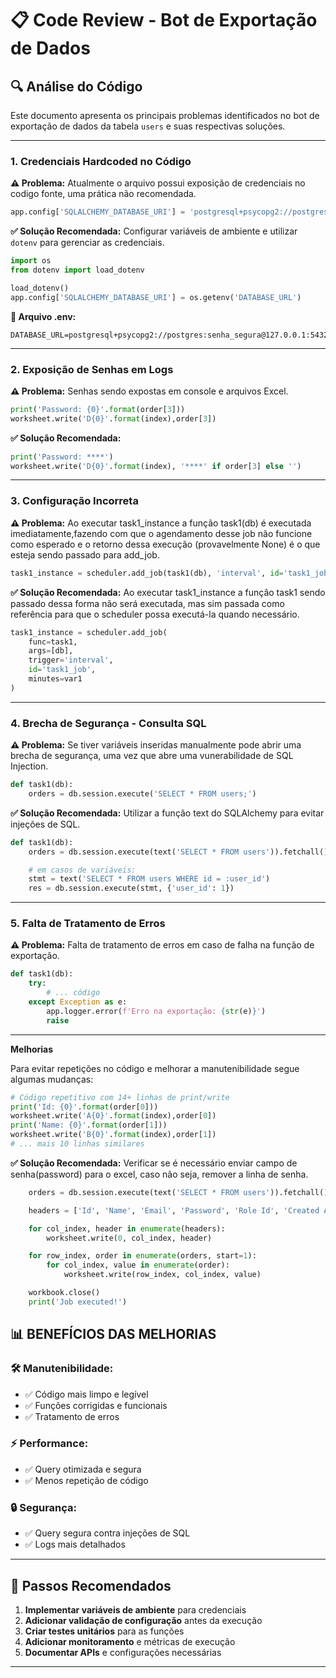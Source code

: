 # 📋 Code Review - Bot de Exportação de Dados

## 🔍 Análise do Código

Este documento apresenta os principais problemas identificados no bot de exportação de dados da tabela `users` e suas respectivas soluções.

---

### 1. **Credenciais Hardcoded no Código**

**⚠️ Problema:** Atualmente o arquivo possui exposição de credenciais no codigo fonte, uma prática não recomendada.

```python
app.config['SQLALCHEMY_DATABASE_URI'] = 'postgresql+psycopg2://postgres:123mudar@127.0.0.1:5432/bot_db'
```

**✅ Solução Recomendada:** Configurar variáveis de ambiente e utilizar `dotenv` para gerenciar as credenciais.

```python
import os
from dotenv import load_dotenv

load_dotenv()
app.config['SQLALCHEMY_DATABASE_URI'] = os.getenv('DATABASE_URL')
```

**📁 Arquivo .env:**

```env
DATABASE_URL=postgresql+psycopg2://postgres:senha_segura@127.0.0.1:5432/bot_db
```

---

### 2. **Exposição de Senhas em Logs**

**⚠️ Problema:** Senhas sendo expostas em console e arquivos Excel.

```python
print('Password: {0}'.format(order[3]))
worksheet.write('D{0}'.format(index),order[3])
```

**✅ Solução Recomendada:**

```python
print('Password: ****')
worksheet.write('D{0}'.format(index), '****' if order[3] else '')
```

---

### 3. **Configuração Incorreta**

**⚠️ Problema:** Ao executar task1_instance a função task1(db) é executada imediatamente,fazendo com que o agendamento desse job não funcione como esperado e o retorno dessa execução (provavelmente None) é o que esteja sendo passado para add_job.

```python
task1_instance = scheduler.add_job(task1(db), 'interval', id='task1_job', minutes=var1)
```

**✅ Solução Recomendada:** Ao executar task1_instance a função task1 sendo passado dessa forma não será executada, mas sim passada como referência para que o scheduler possa executá-la quando necessário.

```python
task1_instance = scheduler.add_job(
    func=task1,
    args=[db],
    trigger='interval',
    id='task1_job',
    minutes=var1
)
```

---

### 4. **Brecha de Segurança - Consulta SQL**

**⚠️ Problema:** Se tiver variáveis inseridas manualmente pode abrir uma brecha de segurança, uma vez que abre uma vunerabilidade de SQL Injection.

```python
def task1(db):
    orders = db.session.execute('SELECT * FROM users;')
```

**✅ Solução Recomendada:** Utilizar a função text do SQLAlchemy para evitar injeções de SQL.

```python
def task1(db):
    orders = db.session.execute(text('SELECT * FROM users')).fetchall()

    # em casos de variáveis:
    stmt = text('SELECT * FROM users WHERE id = :user_id')
    res = db.session.execute(stmt, {'user_id': 1})
```

---

### 5. **Falta de Tratamento de Erros**

**⚠️ Problema:** Falta de tratamento de erros em caso de falha na função de exportação.

```python
def task1(db):
    try:
        # ... código
    except Exception as e:
        app.logger.error(f'Erro na exportação: {str(e)}')
        raise
```

---

**Melhorias**

Para evitar repetições no código e melhorar a manutenibilidade segue algumas mudanças:

```python
# Código repetitivo com 14+ linhas de print/write
print('Id: {0}'.format(order[0]))
worksheet.write('A{0}'.format(index),order[0])
print('Name: {0}'.format(order[1]))
worksheet.write('B{0}'.format(index),order[1])
# ... mais 10 linhas similares
```

**✅ Solução Recomendada:** Verificar se é necessário enviar campo de senha(password) para o excel, caso não seja, remover a linha de senha.

```python
    orders = db.session.execute(text('SELECT * FROM users')).fetchall()

    headers = ['Id', 'Name', 'Email', 'Password', 'Role Id', 'Created At', 'Updated At']

    for col_index, header in enumerate(headers):
        worksheet.write(0, col_index, header)

    for row_index, order in enumerate(orders, start=1):
        for col_index, value in enumerate(order):
            worksheet.write(row_index, col_index, value)

    workbook.close()
    print('Job executed!')
```

## 📊 **BENEFÍCIOS DAS MELHORIAS**

### **🛠️ Manutenibilidade:**

- ✅ Código mais limpo e legível
- ✅ Funções corrigidas e funcionais
- ✅ Tratamento de erros

### **⚡ Performance:**

- ✅ Query otimizada e segura
- ✅ Menos repetição de código

### **🔒 Segurança:**

- ✅ Query segura contra injeções de SQL
- ✅ Logs mais detalhados

---

## 🚀 **Passos Recomendados**

1. **Implementar variáveis de ambiente** para credenciais
2. **Adicionar validação de configuração** antes da execução
3. **Criar testes unitários** para as funções
4. **Adicionar monitoramento** e métricas de execução
5. **Documentar APIs** e configurações necessárias

---

